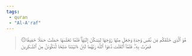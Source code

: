 ```yaml
---
tags: 
 - quran 
 - "Al-A'raf"
---
```


> ۞هُوَ ٱلَّذِي خَلَقَكُم مِّن نَّفۡسٖ وَٰحِدَةٖ وَجَعَلَ مِنۡهَا زَوۡجَهَا لِيَسۡكُنَ إِلَيۡهَاۖ فَلَمَّا تَغَشَّىٰهَا حَمَلَتۡ حَمۡلًا خَفِيفٗا فَمَرَّتۡ بِهِۦۖ فَلَمَّآ أَثۡقَلَت دَّعَوَا ٱللَّهَ رَبَّهُمَا لَئِنۡ ءَاتَيۡتَنَا صَٰلِحٗا لَّنَكُونَنَّ مِنَ ٱلشَّـٰكِرِينَ
